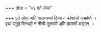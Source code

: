 +++
title = "०६ एते सोमा"

+++
ए॒ते सोमा॒ अति॒ वारा॒ण्यव्या॑ दि॒व्या न कोशा॑सो अ॒भ्रव॑र्षाः ।  
वृथा॑ समु॒द्रं सिन्ध॑वो॒ न नीचीः॑ सु॒तासो॑ अ॒भि क॒लशाँ॑ असृग्रन् ॥